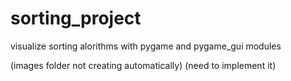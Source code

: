 # sorting_project

visualize sorting alorithms with pygame and pygame_gui modules

(images folder not creating automatically) (need to implement it)
